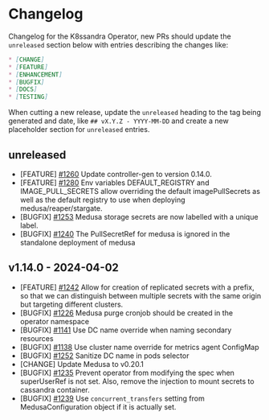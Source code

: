 # Changelog

Changelog for the K8ssandra Operator, new PRs should update the `unreleased` section below with entries describing the changes like:

```markdown
* [CHANGE]
* [FEATURE]
* [ENHANCEMENT]
* [BUGFIX]
* [DOCS]
* [TESTING]
```

When cutting a new release, update the `unreleased` heading to the tag being generated and date, like `## vX.Y.Z - YYYY-MM-DD` and create a new placeholder section for  `unreleased` entries.

## unreleased
* [FEATURE] [#1260](https://github.com/k8ssandra/k8ssandra-operator/issues/1260) Update controller-gen to version 0.14.0.
* [FEATURE] [#1280](https://github.com/k8ssandra/k8ssandra-operator/issues/1280) Env variables DEFAULT_REGISTRY and IMAGE_PULL_SECRETS allow overriding the default imagePullSecrets as well as the default registry to use when deploying medusa/reaper/stargate.
* [BUGFIX] [#1253](https://github.com/k8ssandra/k8ssandra-operator/issues/1253) Medusa storage secrets are now labelled with a unique label.
* [BUGFIX] [#1240](https://github.com/k8ssandra/k8ssandra-operator/issues/1240) The PullSecretRef for medusa is ignored in the standalone deployment of medusa

## v1.14.0 - 2024-04-02

* [FEATURE] [#1242](https://github.com/k8ssandra/k8ssandra-operator/issues/1242) Allow for creation of replicated secrets with a prefix, so that we can distinguish between multiple secrets with the same origin but targeting different clusters.
* [BUGFIX] [#1226](https://github.com/k8ssandra/k8ssandra-operator/issues/1226) Medusa purge cronjob should be created in the operator namespace
* [BUGFIX] [#1141](https://github.com/k8ssandra/k8ssandra-operator/issues/1141) Use DC name override when naming secondary resources
* [BUGFIX] [#1138](https://github.com/k8ssandra/k8ssandra-operator/issues/1138) Use cluster name override for metrics agent ConfigMap 
* [BUGFIX] [#1252](https://github.com/k8ssandra/k8ssandra-operator/issues/1252) Sanitize DC name in pods selector
* [CHANGE] Update Medusa to v0.20.1
* [BUGFIX] [#1235](https://github.com/k8ssandra/k8ssandra-operator/issues/1235) Prevent operator from modifying the spec when superUserRef is not set. Also, remove the injection to mount secrets to cassandra container.
* [BUGFIX] [#1239](https://github.com/k8ssandra/k8ssandra-operator/issues/1239) Use `concurrent_transfers` setting from MedusaConfiguration object if it is actually set.